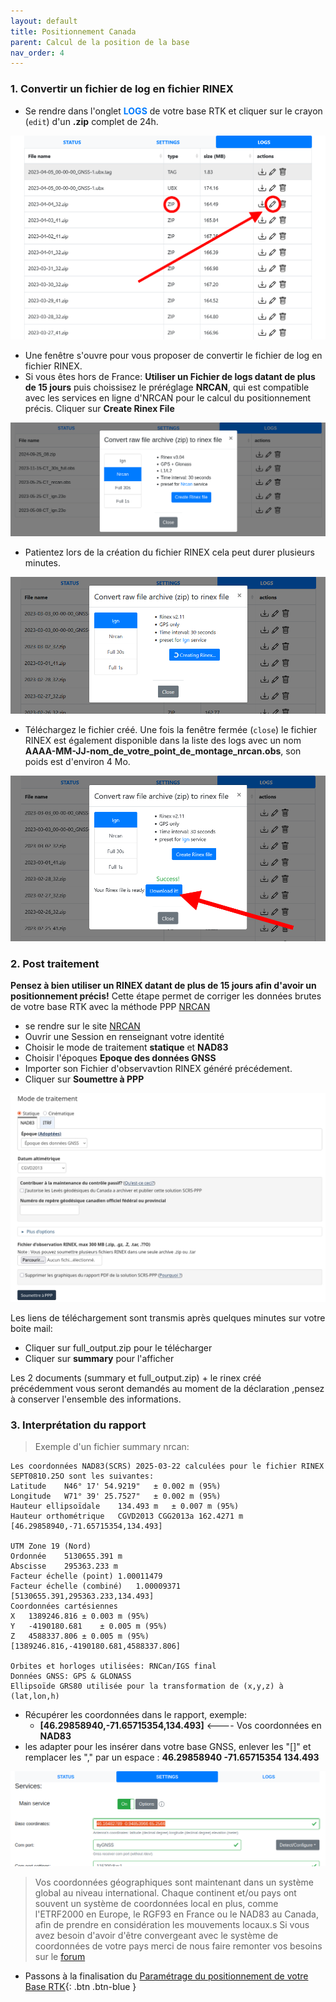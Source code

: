 ```yaml
---
layout: default
title: Positionnement Canada
parent: Calcul de la position de la base
nav_order: 4
---
```

### 1. Convertir un fichier de log en fichier RINEX

* Se rendre dans l'onglet <span style="color:#007BFF">**LOGS**</span> de votre base RTK et cliquer sur le crayon (```edit```) d'un **.zip** complet de 24h.

![log2rinex](/assets/images/positionnement/log2rinex1.png)

* Une fenêtre s'ouvre pour vous proposer de convertir le fichier de log en fichier RINEX.
* Si vous êtes hors de France: **Utiliser un Fichier de logs datant de plus de 15 jours** puis choissisez le préréglage **NRCAN**, qui est compatible avec les services en ligne d'NRCAN pour le calcul du positionnement précis. Cliquer sur **Create Rinex File**

![log2rinex](/assets/images/positionnement/log2rinex1_nrcan.png)

* Patientez lors de la création du fichier RINEX cela peut durer plusieurs minutes.

![log2rinex](/assets/images/positionnement/log2rinex3.gif)

* Téléchargez le fichier créé. Une fois la fenêtre fermée (```close```) le fichier RINEX est également disponible dans la liste des logs avec un nom **AAAA-MM-JJ-nom_de_votre_point_de_montage_nrcan.obs**, son poids est d'environ 4 Mo.

![log2rinex](/assets/images/positionnement/log2rinex4.png)


### 2. Post traitement

**Pensez à bien utiliser un RINEX datant de plus de 15 jours afin d'avoir un positionnement précis!**
Cette étape permet de corriger les données brutes de votre base RTK avec la méthode PPP [NRCAN](https://webapp.csrs-scrs.nrcan-rncan.gc.ca/geod/tools-outils/ppp.php)

* se rendre sur le site [NRCAN](https://webapp.csrs-scrs.nrcan-rncan.gc.ca/geod/tools-outils/ppp.php)
* Ouvrir une Session en renseignant votre identité
* Choisir le mode de traitement **statique** et **NAD83**
* Choisir l'époques **Epoque des données GNSS**
* Importer son Fichier d'observavtion RINEX généré précédement.
* Cliquer sur **Soumettre à PPP**

![log2rinex](/assets/images/positionnement/nrcan_nad83.png)

Les liens de téléchargement sont transmis après quelques minutes sur votre boite mail:

* Cliquer sur full_output.zip pour le télécharger
* Cliquer sur **summary** pour l'afficher

Les 2 documents (summary et full_output.zip) + le rinex créé précédemment vous seront demandés au moment de la déclaration ,pensez à conserver l'ensemble des informations.

### 3. Interprétation du rapport

> Exemple d'un fichier summary nrcan:

```
Les coordonnées NAD83(SCRS) 2025-03-22 calculées pour le fichier RINEX SEPT0810.25O sont les suivantes:
Latitude	N46° 17' 54.9219"	± 0.002 m (95%)
Longitude	W71° 39' 25.7527"	± 0.002 m (95%)
Hauteur ellipsoïdale	134.493 m	± 0.007 m (95%)
Hauteur orthométrique	CGVD2013 CGG2013a 162.4271 m
[46.29858940,-71.65715354,134.493]

UTM Zone 19 (Nord)
Ordonnée	5130655.391 m
Abscisse	295363.233 m
Facteur échelle (point)	1.00011479
Facteur échelle (combiné)	1.00009371
[5130655.391,295363.233,134.493]
Coordonnées cartésiennes
X	1389246.816	± 0.003 m (95%)
Y	-4190180.681	± 0.005 m (95%)
Z	4588337.806	± 0.005 m (95%)
[1389246.816,-4190180.681,4588337.806]

Orbites et horloges utilisées: RNCan/IGS final
Données GNSS: GPS & GLONASS
Ellipsoïde GRS80 utilisée pour la transformation de (x,y,z) à (lat,lon,h)
```
* Récupérer les coordonnées dans le rapport, exemple:
	*	**[46.29858940,-71.65715354,134.493]** <---- Vos coordonnées en **NAD83**
* les adapter pour les insérer dans votre base GNSS, enlever les "[]" et remplacer les  "," par un espace : **46.29858940 -71.65715354 134.493**

![itrf2etrf](/assets/images/positionnement/itrf2etrf_5.png)

> Vos coordonnées géographiques sont maintenant dans un système global au niveau international.
Chaque continent et/ou pays ont souvent un système de coordonnées local en plus, comme l'ETRF2000 en Europe, le RGF93 en France ou le NAD83 au Canada, afin de prendre en considération les mouvements locaux.s
Si vous avez besoin d'avoir d'être convergeant avec le système de coordonnées de votre pays merci de nous faire remonter vos besoins sur le [forum](https://forum.geocommuns.fr/c/rtk-centipede/18)

* Passons à la finalisation du [Paramétrage du positionnement de votre Base RTK](param_positionnement){: .btn .btn-blue }
